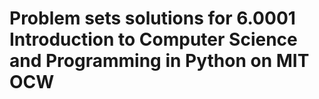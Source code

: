 # Problem sets solutions for 6.0001 Introduction to Computer Science and Programming in Python on MIT OCW
